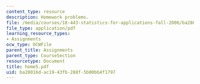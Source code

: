 ```yaml
---
content_type: resource
description: Homework problems.
file: /media/courses/18-443-statistics-for-applications-fall-2006/ba28016dac1943fb288f5b00bb4f1797_home5.pdf
file_type: application/pdf
learning_resource_types:
- Assignments
ocw_type: OCWFile
parent_title: Assignments
parent_type: CourseSection
resourcetype: Document
title: home5.pdf
uid: ba28016d-ac19-43fb-288f-5b00bb4f1797
---
```


